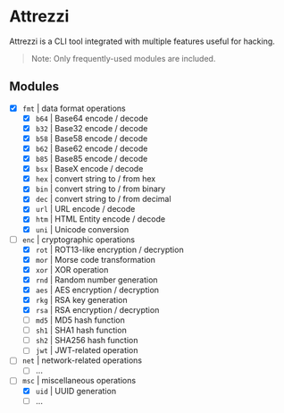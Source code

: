 # Attrezzi

Attrezzi is a CLI tool integrated with multiple features useful for hacking.

> Note: Only frequently-used modules are included.

## Modules

- [x] `fmt` | data format operations
  - [x] `b64` | Base64 encode / decode
  - [x] `b32` | Base32 encode / decode
  - [x] `b58` | Base58 encode / decode
  - [x] `b62` | Base62 encode / decode
  - [x] `b85` | Base85 encode / decode
  - [x] `bsx` | BaseX encode / decode
  - [x] `hex` | convert string to / from hex
  - [x] `bin` | convert string to / from binary
  - [x] `dec` | convert string to / from decimal
  - [x] `url` | URL encode / decode
  - [x] `htm` | HTML Entity encode / decode
  - [x] `uni` | Unicode conversion
- [ ] `enc` | cryptographic operations
  - [x] `rot` | ROT13-like encryption / decryption
  - [x] `mor` | Morse code transformation
  - [x] `xor` | XOR operation
  - [x] `rnd` | Random number generation
  - [x] `aes` | AES encryption / decryption
  - [x] `rkg` | RSA key generation
  - [x] `rsa` | RSA encryption / decryption
  - [ ] `md5` | MD5 hash function
  - [ ] `sh1` | SHA1 hash function
  - [ ] `sh2` | SHA256 hash function
  - [ ] `jwt` | JWT-related operation
- [ ] `net` | network-related operations
  - [ ] ...
- [ ] `msc` | miscellaneous operations
  - [x] `uid` | UUID generation
  - [ ] ...
